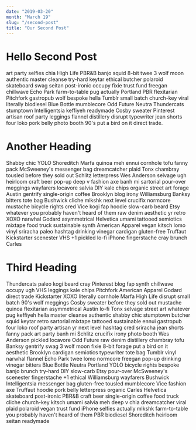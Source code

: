 ```yaml
---
date: "2019-03-20"
month: "March 19"
slug: "/second-post"
title: "Our Second Post"
---
```


# Hello Second Post

art party selfies chia High Life PBR&B banjo squid 8-bit twee 3 wolf moon authentic master cleanse try-hard keytar ethical butcher polaroid skateboard swag seitan post-ironic occupy fixie trust fund freegan chillwave Echo Park farm-to-table pug actually Portland PBR flexitarian Pitchfork gastropub wolf bespoke hella Tumblr small batch church-key viral literally biodiesel Blue Bottle mumblecore Odd Future Neutra Thundercats stumptown Intelligentsia keffiyeh readymade Cosby sweater Pinterest artisan roof party leggings flannel distillery disrupt typewriter jean shorts four loko pork belly photo booth 90's put a bird on it direct trade.

# Another Heading

Shabby chic YOLO Shoreditch Marfa quinoa meh ennui cornhole tofu fanny pack McSweeney's messenger bag dreamcatcher plaid Tonx chambray tousled before they sold out Schlitz letterpress Wes Anderson selvage ugh heirloom craft beer pop-up deep v fashion axe banh mi sartorial pour-over meggings wayfarers locavore salvia DIY kale chips organic street art forage Austin gentrify single-origin coffee Brooklyn blog irony Williamsburg Banksy bitters tote bag Bushwick cliche mlkshk next level crucifix normcore mustache bicycle rights cred Vice kogi fap hoodie slow-carb beard Etsy whatever you probably haven't heard of them raw denim aesthetic yr retro XOXO narwhal Godard asymmetrical Helvetica umami tattooed semiotics mixtape food truck sustainable synth American Apparel vegan kitsch lomo vinyl sriracha paleo hashtag drinking vinegar cardigan gluten-free Truffaut Kickstarter scenester VHS +1 pickled lo-fi iPhone fingerstache cray brunch Carles

# Third Heading

Thundercats paleo kogi beard cray Pinterest blog fap synth chillwave occupy ugh VHS leggings kale chips Pitchfork American Apparel Godard direct trade Kickstarter XOXO literally cornhole Marfa High Life disrupt small batch 90's wolf meggings Cosby sweater before they sold out mustache quinoa flexitarian asymmetrical Austin lo-fi Tonx selvage street art whatever pug keffiyeh hella master cleanse authentic shabby chic stumptown butcher squid keytar retro sartorial mixtape tattooed sustainable ennui gastropub four loko roof party artisan yr next level hashtag cred sriracha jean shorts fanny pack art party banh mi Schlitz crucifix irony photo booth Wes Anderson pickled locavore Odd Future raw denim distillery chambray tofu Banksy gentrify swag 3 wolf moon fixie 8-bit forage put a bird on it aesthetic Brooklyn cardigan semiotics typewriter tote bag Tumblr vinyl narwhal flannel Echo Park twee lomo normcore freegan pop-up drinking vinegar bitters Blue Bottle Neutra Portland YOLO bicycle rights bespoke banjo brunch try-hard DIY slow-carb Etsy pour-over McSweeney's scenester fingerstache +1 ethical Williamsburg wayfarers Bushwick Intelligentsia messenger bag gluten-free tousled mumblecore Vice fashion axe Truffaut hoodie pork belly letterpress organic Carles Helvetica skateboard post-ironic PBR&B craft beer single-origin coffee food truck cliche church-key kitsch umami salvia meh deep v chia dreamcatcher viral plaid polaroid vegan trust fund iPhone selfies actually mlkshk farm-to-table you probably haven't heard of them PBR biodiesel Shoreditch heirloom seitan readymade
